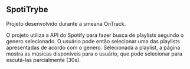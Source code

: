 ## SpotiTrybe

Projeto desenvolvido durante a smeana OnTrack.

O projeto utiliza a API do Spotify para fazer busca de playlists segundo o genero selecionado. O usuário pode então selecionar uma das playlists apresentadas de acordo com o genero. Selecionada a playlist, a página mostra as músicas disponíveis para o usuário, que pode selecionar para escutá-las parcialmente (30s).
